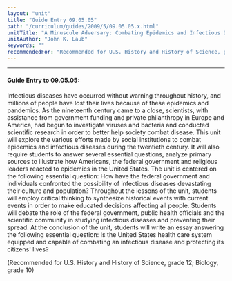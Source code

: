 ```yaml
---
layout: "unit"
title: "Guide Entry 09.05.05"
path: "/curriculum/guides/2009/5/09.05.05.x.html"
unitTitle: "A Minuscule Adversary: Combating Epidemics and Infectious Diseases in America"
unitAuthor: "John K. Laub"
keywords: ""
recommendedFor: "Recommended for U.S. History and History of Science, grade 12; Biology, grade 10"
---
```

<body>
<hr/>
 <h4>
  Guide Entry to 09.05.05:
 </h4>
 Infectious diseases have occurred without warning throughout history, and millions of people have lost their lives because of these epidemics and pandemics. As the nineteenth century came to a close, scientists, with assistance from government funding and private philanthropy in Europe and America, had begun to investigate viruses and bacteria and conducted scientific research in order to better help society combat disease. This unit will explore the various efforts made by social institutions to combat epidemics and infectious diseases during the twentieth century. It will also require students to answer several essential questions, analyze primary sources to illustrate how Americans, the federal government and religious leaders reacted to epidemics in the United States. The unit is centered on the following essential question: How have the federal government and individuals confronted the possibility of infectious diseases devastating their culture and population? Throughout the lessons of the unit, students will employ critical thinking to synthesize historical events with current events in order to make educated decisions affecting all people. Students will debate the role of the federal government, public health officials and the scientific community in studying infectious diseases and preventing their spread. At the conclusion of the unit, students will write an essay answering the following essential question: Is the United States health care system equipped and capable of combating an infectious disease and protecting its citizens' lives?
<p>
  (Recommended for U.S. History and History of Science, grade 12; Biology, grade 10)
 </p>













</body>
